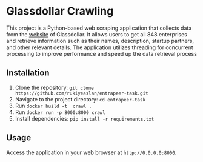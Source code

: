 # Glassdollar Crawling 

This project is a Python-based web scraping application that collects data from the [website](https://ranking.glassdollar.com/) of Glassdollar. It allows users to get all 848 enterprises and retrieve information such as their names, description, startup partners, and other relevant details. The application utilizes threading for concurrent processing to improve performance and speed up the data retrieval process

## Installation
1. Clone the repository: `git clone https://github.com/rukiyeaslan/entrapeer-task.git`
2. Navigate to the project directory: `cd entrapeer-task`
3. Run `docker build -t  crawl .`
4. Run `docker run -p 8000:8000 crawl`
5. Install dependencies: `pip install -r requirements.txt`

## Usage
 Access the application in your web browser at `http://0.0.0.0:8000`.
